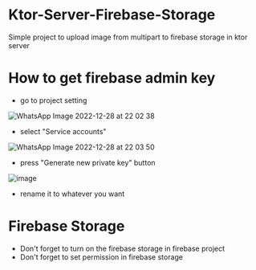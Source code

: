 # Ktor-Server-Firebase-Storage
Simple project to upload image from multipart to firebase storage in ktor server


# How to get firebase admin key

- go to project setting

![WhatsApp Image 2022-12-28 at 22 02 38](https://user-images.githubusercontent.com/58837451/209831638-1c10a152-cc91-41f6-832c-c11fb621a577.jpeg)

- select "Service accounts"

![WhatsApp Image 2022-12-28 at 22 03 50](https://user-images.githubusercontent.com/58837451/209831734-edb9809d-990c-42d5-b1bb-8f204463cede.jpeg)

- press "Generate new private key" button

![image](https://user-images.githubusercontent.com/58837451/209831809-0ff0b7a5-81d4-46ed-8a3d-c7ac8a4e913b.png)

- rename it to whatever you want

# Firebase Storage
- Don't forget to turn on the firebase storage in firebase project
- Don't forget to set permission in firebase storage

